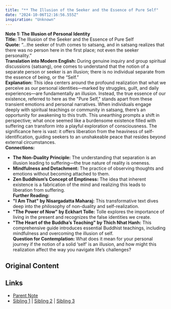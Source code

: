 ```yaml
---
title: "** The Illusion of the Seeker and the Essence of Pure Self"
date: "2024-10-06T12:16:56.555Z"
inspiration: "Unknown"
---
```


  
**Note 1: The Illusion of Personal Identity**  
**Title:** The Illusion of the Seeker and the Essence of Pure Self  
**Quote:** “...the seeker of truth comes to satsang, and in satsang realizes that there was no person here in the first place; not even the seeker personality.”  
**Translation into Modern English:** During genuine inquiry and group spiritual discussions (satsang), one comes to understand that the notion of a separate person or seeker is an illusion; there is no individual separate from the essence of being, or the “Self.”  
**Explanation:** This idea centers around the profound realization that what we perceive as our personal identities—marked by struggles, guilt, and daily experiences—are fundamentally an illusion. Instead, the true essence of our existence, referred to here as the "Pure Self," stands apart from these transient emotions and personal narratives. When individuals engage deeply with spiritual teachings or community in satsang, there’s an opportunity for awakening to this truth. This unearthing prompts a shift in perspective; what once seemed like a burdensome existence filled with suffering can transform into a playful exploration of consciousness. The significance here is vast: it offers liberation from the heaviness of self-identification, guiding seekers to an unshakeable peace that resides beyond external circumstances.  
**Connections:**  
- **The Non-Duality Principle:** The understanding that separation is an illusion leading to suffering—the true nature of reality is oneness.  
- **Mindfulness and Detachment:** The practice of observing thoughts and emotions without becoming attached to them.  
- **Zen Buddhism’s Concept of Emptiness:** The idea that inherent existence is a fabrication of the mind and realizing this leads to liberation from suffering.  
**Further Reading:**  
- **"I Am That" by Nisargadatta Maharaj:** This transformative text dives deep into the philosophy of non-duality and self-realization.  
- **"The Power of Now" by Eckhart Tolle:** Tolle explores the importance of living in the present and recognizes the false identities we create.  
- **"The Heart of the Buddha’s Teaching" by Thich Nhat Hanh:** This comprehensive guide introduces essential Buddhist teachings, including mindfulness and overcoming the illusion of self.  
**Question for Contemplation:** What does it mean for your personal journey if the notion of a solid ‘self’ is an illusion, and how might this realization affect the way you navigate life’s challenges?  


## Original Content



## Links

- [Parent Note](/parent-note.md)
- [Sibling 1](/zettel1.md) | [Sibling 2](/zettel2.md) | [Sibling 3](/zettel3.md)
